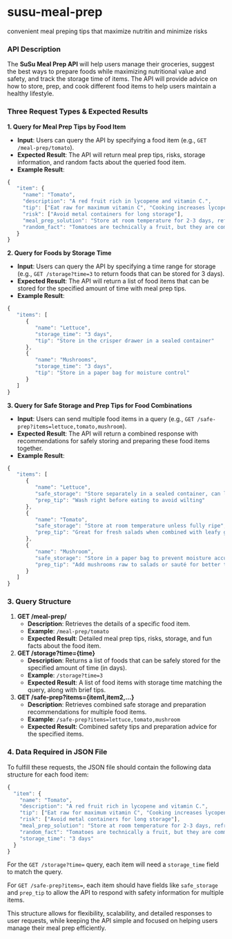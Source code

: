 # susu-meal-prep
convenient meal preping tips that maximize nutritin and minimize risks

### API Description

The **SuSu Meal Prep API** will help users manage their groceries, suggest the best ways to prepare foods while maximizing nutritional value and safety, and track the storage time of items. The API will provide advice on how to store, prep, and cook different food items to help users maintain a healthy lifestyle.

### Three Request Types & Expected Results

**1. Query for Meal Prep Tips by Food Item**

- **Input**: Users can query the API by specifying a food item (e.g., `GET /meal-prep/tomato`).
- **Expected Result**: The API will return meal prep tips, risks, storage information, and random facts about the queried food item.
- **Example Result**:

```jsx
{
   "item": {
     "name": "Tomato",
     "description": "A red fruit rich in lycopene and vitamin C.",
     "tip": ["Eat raw for maximum vitamin C", "Cooking increases lycopene availability"],
     "risk": ["Avoid metal containers for long storage"],
     "meal_prep_solution": "Store at room temperature for 2-3 days, refrigerate when ripe",
     "random_fact": "Tomatoes are technically a fruit, but they are commonly used as vegetables."
   }
}

```

**2. Query for Foods by Storage Time**

- **Input**: Users can query the API by specifying a time range for storage (e.g., `GET /storage?time=3` to return foods that can be stored for 3 days).
- **Expected Result**: The API will return a list of food items that can be stored for the specified amount of time with meal prep tips.
- **Example Result**:

```jsx
{
   "items": [
      {
         "name": "Lettuce",
         "storage_time": "3 days",
         "tip": "Store in the crisper drawer in a sealed container"
      },
      {
         "name": "Mushrooms",
         "storage_time": "3 days",
         "tip": "Store in a paper bag for moisture control"
      }
   ]
}

```

**3. Query for Safe Storage and Prep Tips for Food Combinations**

- **Input**: Users can send multiple food items in a query (e.g., `GET /safe-prep?items=lettuce,tomato,mushroom`).
- **Expected Result**: The API will return a combined response with recommendations for safely storing and preparing these food items together.
- **Example Result**:

```jsx
{
   "items": [
      {
         "name": "Lettuce",
         "safe_storage": "Store separately in a sealed container, can last up to 3 days",
         "prep_tip": "Wash right before eating to avoid wilting"
      },
      {
         "name": "Tomato",
         "safe_storage": "Store at room temperature unless fully ripe",
         "prep_tip": "Great for fresh salads when combined with leafy greens"
      },
      {
         "name": "Mushroom",
         "safe_storage": "Store in a paper bag to prevent moisture accumulation",
         "prep_tip": "Add mushrooms raw to salads or sauté for better texture"
      }
   ]
}

```

### 3. Query Structure

1. **GET /meal-prep/**
    - **Description**: Retrieves the details of a specific food item.
    - **Example**: `/meal-prep/tomato`
    - **Expected Result**: Detailed meal prep tips, risks, storage, and fun facts about the food item.
2. **GET /storage?time={time}**
    - **Description**: Returns a list of foods that can be safely stored for the specified amount of time (in days).
    - **Example**: `/storage?time=3`
    - **Expected Result**: A list of food items with storage time matching the query, along with brief tips.
3. **GET /safe-prep?items={item1,item2,...}**
    - **Description**: Retrieves combined safe storage and preparation recommendations for multiple food items.
    - **Example**: `/safe-prep?items=lettuce,tomato,mushroom`
    - **Expected Result**: Combined safety tips and preparation advice for the specified items.

### 4. Data Required in JSON File

To fulfill these requests, the JSON file should contain the following data structure for each food item:

```jsx
{
  "item": {
    "name": "Tomato",
    "description": "A red fruit rich in lycopene and vitamin C.",
    "tip": ["Eat raw for maximum vitamin C", "Cooking increases lycopene availability"],
    "risk": ["Avoid metal containers for long storage"],
    "meal_prep_solution": "Store at room temperature for 2-3 days, refrigerate when ripe",
    "random_fact": "Tomatoes are technically a fruit, but they are commonly used as vegetables.",
    "storage_time": "3 days"
  }
}

```

For the `GET /storage?time=` query, each item will need a `storage_time` field to match the query.

For `GET /safe-prep?items=`, each item should have fields like `safe_storage` and `prep_tip` to allow the API to respond with safety information for multiple items.

This structure allows for flexibility, scalability, and detailed responses to user requests, while keeping the API simple and focused on helping users manage their meal prep efficiently.

